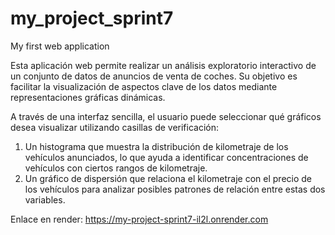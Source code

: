 # my_project_sprint7
My first web application

Esta aplicación web permite realizar un análisis exploratorio interactivo de un conjunto de datos de anuncios de venta de coches. Su objetivo es facilitar la visualización de aspectos clave de los datos mediante representaciones gráficas dinámicas. 

A través de una interfaz sencilla, el usuario puede seleccionar qué gráficos desea visualizar utilizando casillas de verificación:
1. Un histograma que muestra la distribución de kilometraje de los vehículos anunciados, lo que ayuda a identificar concentraciones de vehículos con ciertos rangos de kilometraje.
2. Un gráfico de dispersión que relaciona el kilometraje con el precio de los vehículos para analizar posibles patrones de relación entre estas dos variables.

Enlace en render: https://my-project-sprint7-il2l.onrender.com
